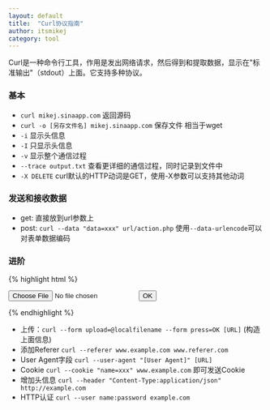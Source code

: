 ```yaml
---
layout: default
title:  "Curl协议指南"
author: itsmikej
category: tool
---
```


Curl是一种命令行工具，作用是发出网络请求，然后得到和提取数据，显示在"标准输出"（stdout）上面。它支持多种协议。

### 基本

* `curl mikej.sinaapp.com` 返回源码
* `curl -o [另存文件名] mikej.sinaapp.com` 保存文件 相当于wget
* `-i` 显示头信息
* `-I` 只显示头信息
* `-v` 显示整个通信过程
* `--trace output.txt` 查看更详细的通信过程，同时记录到文件中
* `-X DELETE` curl默认的HTTP动词是GET，使用-X参数可以支持其他动词

### 发送和接收数据

  * get: 直接放到url参数上
  * post: `curl --data "data=xxx" url/action.php` 使用`--data-urlencode`可以对表单数据编码

### 进阶

{% highlight html %}
<form method="POST" enctype='multipart/form-data' action="upload.cgi">
  <input type=file name=upload>
  <input type=submit name=press value="OK">
</form>
{% endhighlight %}

* 上传：`curl --form upload=@localfilename --form press=OK [URL]` (构造上面信息)
* 添加Referer `curl --referer www.example.com www.referer.com`
* User Agent字段 `curl --user-agent "[User Agent]" [URL]`
* Cookie `curl --cookie "name=xxx" www.example.com` 即可发送Cookie
* 增加头信息 `curl --header "Content-Type:application/json" http://example.com`
* HTTP认证 `curl --user name:password example.com`

